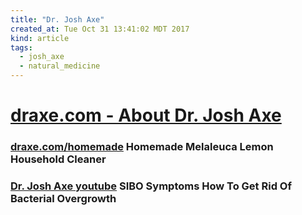 ```yaml
---
title: "Dr. Josh Axe"
created_at: Tue Oct 31 13:41:02 MDT 2017
kind: article
tags:
  - josh_axe
  - natural_medicine
---
```


<h1>
  <a href="https://draxe.com/about-dr-josh-axe/" target="_blank">draxe.com - About Dr. Josh Axe</a>
</h1>

<h3>
  <a href="https://draxe.com/homemade-melaleuca-lemon-household-cleaner/" target="_blank">draxe.com/homemade</a>
  Homemade Melaleuca Lemon Household Cleaner
</h3>

<h3>
  <a href="https://www.youtube.com/watch?v=Zb8a1jcqON0" target="_blank">Dr. Josh Axe youtube</a>
  SIBO Symptoms How To Get Rid Of Bacterial Overgrowth
</h3>

<!--
html boilerplate
<a href="" target="_blank"></a>
<a name=""></a>
<img src="" width="400px">
<ul>
  <li></li>
</ul>
<pre>
</pre>
<p style="margin-bottom: 2em;"></p>
<hr style="border: 0; height: 3px; background: #333; background-image: linear-gradient(to right, #ccc, #333, #ccc);">
<pre><code>
</code></pre>
<math xmlns='http://www.w3.org/1998/Math/MathML' display='block'>
</math>
-->
